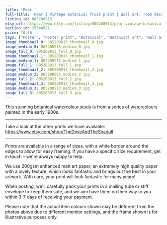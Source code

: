 ```yaml
---
title: 'Pear '
full-title: 'Pear | Vintage botanical fruit print | Wall art, room decor, vintage print, watercolour'
listing_id: 805208913
etsy_url: https://www.etsy.com/listing/805208913/pear-vintage-botanical-fruit-print-wall?utm_source=site&utm_medium=api&utm_campaign=api
section_id: 25544581
price: 10.60
tags: ["Poster", "Poster print", "Botanical", "Botanical art", "Wall art", "Botanical poster", "Photograph", "Vintage", "Plant", "Watercolour", "High quality print", "USDA Pomological", "Pear fruit"]
image_thumbnail_0: 805208913_thumbnail_0.jpg
image_medium_0: 805208913_medium_0.jpg
image_full_0: 805208913_full_0.jpg
image_thumbnail_1: 805208913_thumbnail_1.jpg
image_medium_1: 805208913_medium_1.jpg
image_full_1: 805208913_full_1.jpg
image_thumbnail_2: 805208913_thumbnail_2.jpg
image_medium_2: 805208913_medium_2.jpg
image_full_2: 805208913_full_2.jpg
image_thumbnail_3: 805208913_thumbnail_3.jpg
image_medium_3: 805208913_medium_3.jpg
image_full_3: 805208913_full_3.jpg
---
```

This stunning botanical watercolour study is from a series of watercolours painted in the early 1900s.

---

Take a look at the other prints we have available:
https://www.etsy.com/shop/TheDoveAndTheSeagull

----

Prints are available in a range of sizes, with a white border around the edges to allow for easy framing. If you have a specific size requirement, get in touch – we&#39;re always happy to help.

We use 200gsm enhanced matt art paper, an extremely high quality paper with a lovely texture, which looks fantastic and brings out the best in your artwork. With care, your print will look fantastic for many years!

When posting, we&#39;ll carefully pack your prints in a mailing tube or stiff envelope to keep them safe, and we aim have them on their way to you within 3-7 days of receiving your payment.

Please note that the actual item colours shown may be different from the photos above due to different monitor settings, and the frame shown is for illustrative purposes only.
